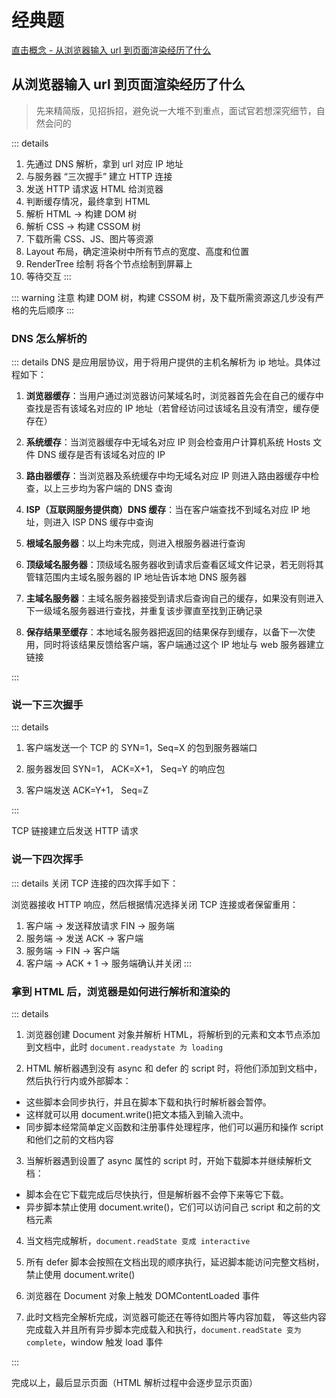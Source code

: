 # 经典题

[直击概念 - 从浏览器输入 url 到页面渲染经历了什么](../../%E7%9B%B4%E5%87%BB%E6%A6%82%E5%BF%B5/12broswer/s_bw_1-fromurl.md)

## 从浏览器输入 url 到页面渲染经历了什么

> 先来精简版，见招拆招，避免说一大堆不到重点，面试官若想深究细节，自然会问的

::: details
1. 先通过 DNS 解析，拿到 url 对应 IP 地址
2. 与服务器 “三次握手” 建立 HTTP 连接
3. 发送 HTTP 请求返 HTML 给浏览器
4. 判断缓存情况，最终拿到 HTML
5. 解析 HTML -> 构建 DOM 树
6. 解析 CSS -> 构建 CSSOM 树
7. 下载所需 CSS、JS、图片等资源
8. Layout 布局，确定渲染树中所有节点的宽度、高度和位置
9. RenderTree 绘制 将各个节点绘制到屏幕上
10. 等待交互
:::

::: warning 注意
构建 DOM 树，构建 CSSOM 树，及下载所需资源这几步没有严格的先后顺序
:::

### DNS 怎么解析的

::: details DNS 是应用层协议，用于将用户提供的主机名解析为 ip 地址。具体过程如下：

1. **浏览器缓存**：当用户通过浏览器访问某域名时，浏览器首先会在自己的缓存中查找是否有该域名对应的 IP 地址（若曾经访问过该域名且没有清空，缓存便存在）

2. **系统缓存**：当浏览器缓存中无域名对应 IP 则会检查用户计算机系统 Hosts 文件 DNS 缓存是否有该域名对应的 IP

3. **路由器缓存**：当浏览器及系统缓存中均无域名对应 IP 则进入路由器缓存中检查，以上三步均为客户端的 DNS 查询

4. **ISP（互联网服务提供商）DNS 缓存**：当在客户端查找不到域名对应 IP 地址，则进入 ISP DNS 缓存中查询

5. **根域名服务器**：以上均未完成，则进入根服务器进行查询

6. **顶级域名服务器**：顶级域名服务器收到请求后查看区域文件记录，若无则将其管辖范围内主域名服务器的 IP 地址告诉本地 DNS 服务器

7. **主域名服务器**：主域名服务器接受到请求后查询自己的缓存，如果没有则进入下一级域名服务器进行查找，并重复该步骤直至找到正确记录

8. **保存结果至缓存**：本地域名服务器把返回的结果保存到缓存，以备下一次使用，同时将该结果反馈给客户端，客户端通过这个 IP 地址与 web 服务器建立链接

:::

### 说一下三次握手

::: details

1. 客户端发送一个 TCP 的 SYN=1，Seq=X 的包到服务器端口

2. 服务器发回 SYN=1， ACK=X+1， Seq=Y 的响应包

3. 客户端发送 ACK=Y+1， Seq=Z

:::

TCP 链接建立后发送 HTTP 请求

### 说一下四次挥手

::: details 关闭 TCP 连接的四次挥手如下：

浏览器接收 HTTP 响应，然后根据情况选择关闭 TCP 连接或者保留重用：

1. 客户端 -> 发送释放请求 FIN -> 服务端
2. 服务端 -> 发送 ACK -> 客户端
3. 服务端 -> FIN -> 客户端
4. 客户端 -> ACK + 1 -> 服务端确认并关闭
   :::

### 拿到 HTML 后，浏览器是如何进行解析和渲染的

::: details

1. 浏览器创建 Document 对象并解析 HTML，将解析到的元素和文本节点添加到文档中，此时 `document.readystate 为 loading`

2. HTML 解析器遇到没有 async 和 defer 的 script 时，将他们添加到文档中，然后执行行内或外部脚本：

- 这些脚本会同步执行，并且在脚本下载和执行时解析器会暂停。
- 这样就可以用 document.write()把文本插入到输入流中。
- 同步脚本经常简单定义函数和注册事件处理程序，他们可以遍历和操作 script 和他们之前的文档内容

3. 当解析器遇到设置了 async 属性的 script 时，开始下载脚本并继续解析文档：

- 脚本会在它下载完成后尽快执行，但是解析器不会停下来等它下载。
- 异步脚本禁止使用 document.write()，它们可以访问自己 script 和之前的文档元素

4. 当文档完成解析，`document.readState 变成 interactive`

5. 所有 defer 脚本会按照在文档出现的顺序执行，延迟脚本能访问完整文档树，禁止使用 document.write()

6. 浏览器在 Document 对象上触发 DOMContentLoaded 事件

7. 此时文档完全解析完成，浏览器可能还在等待如图片等内容加载，
   等这些内容完成载入并且所有异步脚本完成载入和执行，`document.readState 变为 complete`，window 触发 load 事件

:::

完成以上，最后显示页面（HTML 解析过程中会逐步显示页面）
